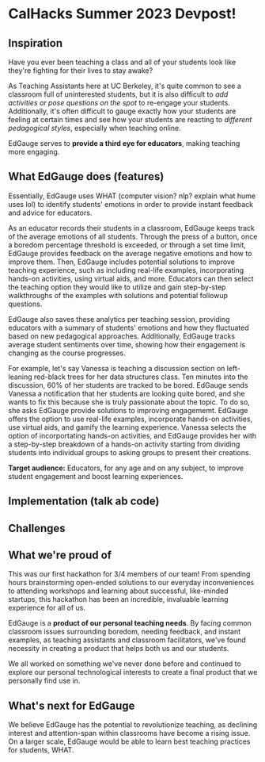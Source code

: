 # CalHacks Summer 2023 Devpost!

## Inspiration  
Have you ever been teaching a class and all of your students look like they're fighting for their lives to stay awake?

As Teaching Assistants here at UC Berkeley, it's quite common to see a classroom full of uninterested students, but it is also difficult to *add activities or pose questions on the spot* to re-engage your students. Additionally, it's often difficult to gauge exactly how your students are feeling at certain times and see how your students are reacting to *different pedagogical styles*, especially when teaching online.   

EdGauge serves to **provide a third eye for educators**, making teaching more engaging.  

## What EdGauge does (features)  
Essentially, EdGauge uses WHAT (computer vision? nlp? explain what hume uses lol) to identify students' emotions in order to provide instant feedback and advice for educators. 

As an educator records their students in a classroom, EdGauge keeps track of the average emotions of all students. Through the press of a button, once a boredom percentage threshold is exceeded, or through a set time limit, EdGauge provides feedback on the average negative emotions and how to improve them. Then, EdGauge includes potential solutions to improve teaching experience, such as including real-life examples, incorporating hands-on activities, using virtual aids, and more. Educators can then select the teaching option they would like to utilize and gain step-by-step walkthroughs of the examples with solutions and potential followup questions.

EdGauge also saves these analytics per teaching session, providing educators with a summary of students' emotions and how they fluctuated based on new pedagogical approaches. Additionally, EdGauge tracks average student sentiments over time, showing how their engagement is changing as the course progresses.

For example, let's say Vanessa is teaching a discussion section on left-leaning red-black trees for her data structures class. Ten minutes into the discussion, 60% of her students are tracked to be bored. EdGauge sends Vanessa a notification that her students are looking quite bored, and she wants to fix this because she is truly passionate about the topic. To do so, she asks EdGauge provide solutions to improving engagememt. EdGauge offers the option to use real-life examples, incorporate hands-on activities, use virtual aids, and gamify the learning experience. Vanessa selects the option of incorportating hands-on activities, and EdGauge provides her with a step-by-step breakdown of a hands-on activity starting from dividing students into individual groups to asking groups to present their creations.

**Target audience:** Educators, for any age and on any subject, to improve student engagement and boost learning experiences.

## Implementation (talk ab code)

## Challenges

## What we're proud of
This was our first hackathon for 3/4 members of our team! From spending hours brainstorming open-ended solutions to our everyday inconveniences to attending workshops and learning about successful, like-minded startups, this hackathon has been an incredible, invaluable learning experience for all of us.  

EdGauge is a **product of our personal teaching needs**. By facing common classroom issues surrounding boredom, needing feedback, and instant examples, as teaching assistants and classroom facilitators, we've found necessity in creating a product that helps both us and our students.

We all worked on something we've never done before and continued to explore our personal technological interests to create a final product that we personally find use in. 

## What's next for EdGauge  
We believe EdGauge has the potential to revolutionize teaching, as declining interest and attention-span within classrooms have become a rising issue. On a larger scale, EdGauge would be able to learn best teaching practices for students, WHAT.